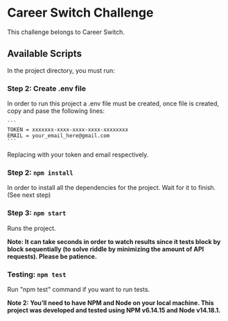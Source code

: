 # Career Switch Challenge

This challenge belongs to Career Switch.

## Available Scripts

In the project directory, you must run:

### Step 2: Create .env file
In order to run this project a .env file must be created, once file is created, copy and pase the following lines: 

````
```
TOKEN = xxxxxxx-xxxx-xxxx-xxxx-xxxxxxxx
EMAIL = your_email_here@gmail.com
```
````
Replacing with your token and email respectively.

### Step 2: `npm install`
In order to install all the dependencies for the project. Wait for it to finish. (See next step)

### Step 3: `npm start`
Runs the project.

**Note: It can take seconds in order to watch results since it tests block by block sequentially (to solve riddle by minimizing the amount of API requests). Please be patience.**

### Testing: `npm test`
Run "npm test" command if you want to run tests.

**Note 2: You’ll need to have NPM and Node on your local machine. This project was developed and tested using NPM v6.14.15 and Node v14.18.1.**
